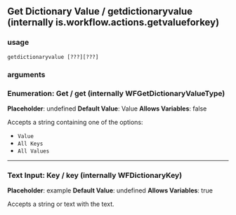 
## Get Dictionary Value / getdictionaryvalue (internally is.workflow.actions.getvalueforkey)

### usage
`getdictionaryvalue [???][???]`

### arguments
### Enumeration: Get / get (internally WFGetDictionaryValueType)
**Placeholder**: undefined
**Default Value**: Value
**Allows Variables**: false


Accepts a string 
containing one of the options:

- `Value`
- `All Keys`
- `All Values`
---
### Text Input: Key / key (internally WFDictionaryKey)
**Placeholder**: example
**Default Value**: undefined
**Allows Variables**: true


Accepts a string 
or text
with the text.
